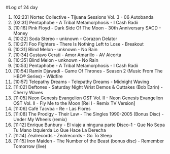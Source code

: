 #Log of 24 day

1. [02:23] Nortec Collective - Tijuana Sessions Vol. 3 - 06 Autobanda
1. [02:31] Pentaphobe - A Tribal Metamorphosis - I Cash Radii
1. [10:16] Pink Floyd - Dark Side Of The Moon - 30th Anniversary SACD - Money
1. [10:22] Soda Stereo - unknown - Corazon Delator
1. [10:27] Foo Fighters - There Is Nothing Left to Lose - Breakout
1. [10:31] Blind Melon - unknown - No Rain
1. [10:34] Gustavo Cerati - Amor Amarillo - AV Alcorta
1. [10:35] Blind Melon - unknown - No Rain
1. [10:53] Pentaphobe - A Tribal Metamorphosis - I Cash Radii
1. [10:54] Ramin Djawadi - Game Of Thrones - Season 2 (Music From The HBO® Series) - Wildfire
1. [10:57] Telepathy Dreams - Telepathy Dreams - Midnight Waving
1. [11:02] Deftones - Saturday Night Wrist Demos & Outtakes (Bob Ezrin) - Cherry Waves
1. [11:05] Neon Genesis Evangelion OST Vol. II - Neon Genesis Evangelion OST Vol. II - Fly Me to the Moon [Rei I - Remix TV Version]
1. [11:06] Café Tacvba - Re - Las Flores
1. [11:08] The Prodigy - Their Law - The Singles 1990-2005 (Bonus Disc) - Under My Wheels (remix)
1. [11:12] Enrique Bunbury - El viaje a ninguna parte Disco-1 - Que No Sepa Tu Mano Izquierda Lo Que Hace La Derecha
1. [11:14] Zealrecords - Zealrecords - Go To Sleep
1. [11:15] Iron Maiden - The Number of the Beast (bonus disc) - Remember Tomorrow (live)
